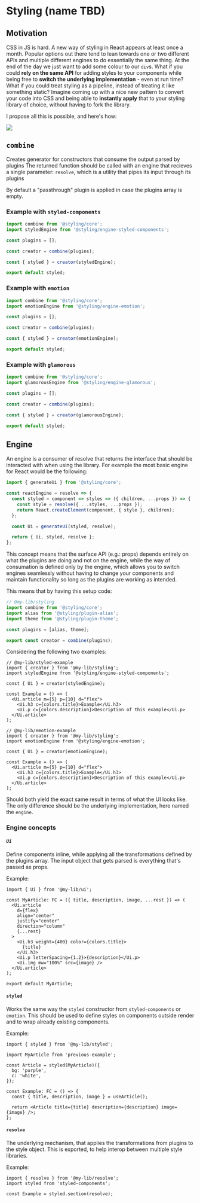 # Styling (name TBD)

## Motivation

CSS in JS is hard. A new way of styling in React appears at least once a month. Popular options out there tend to lean towards one or two different APIs and multiple different engines to do essentially the same thing. At the end of the day we just want to add some colour to our `div`s. What if you could **rely on the same API** for adding styles to your components while being free to **switch the underlying implementation** - even at run time? What if you could treat styling as a pipeline, instead of treating it like something static? Imagine coming up with a nice new pattern to convert your code into CSS and being able to **instantly apply** that to your styling library of choice, without having to fork the library.

I propose all this is possible, and here's how:

[![](https://mermaid.ink/img/eyJjb2RlIjoiZ3JhcGggVERcbkEoUHJvcHMpIC0tPiBCKHJlc29sdmUgLi4uUGx1Z2lucylcbkIgLS0-fENTU09iamVjdHwgQ3tFbmdpbmV9XG5DIC0tPnxDb21wb25lbnQgTWFwfCBEKFVpKVxuQyAtLT58Q29uc3RydWN0b3J8IEUoc3R5bGVkKVxuQyAtLT58TWFwcGVyfCBGKHJlc29sdmUpXG4iLCJtZXJtYWlkIjp7InRoZW1lIjoibmV1dHJhbCJ9LCJ1cGRhdGVFZGl0b3IiOmZhbHNlfQ)](https://mermaid-js.github.io/mermaid-live-editor/#/edit/eyJjb2RlIjoiZ3JhcGggVERcbkEoUHJvcHMpIC0tPiBCKHJlc29sdmUgLi4uUGx1Z2lucylcbkIgLS0-fENTU09iamVjdHwgQ3tFbmdpbmV9XG5DIC0tPnxDb21wb25lbnQgTWFwfCBEKFVpKVxuQyAtLT58Q29uc3RydWN0b3J8IEUoc3R5bGVkKVxuQyAtLT58TWFwcGVyfCBGKHJlc29sdmUpXG4iLCJtZXJtYWlkIjp7InRoZW1lIjoibmV1dHJhbCJ9LCJ1cGRhdGVFZGl0b3IiOmZhbHNlfQ)

## `combine`

Creates generator for constructors that consume the output parsed by plugins
The returned function should be called with an engine that recieves a single
parameter: `resolve`, which is a utility that pipes its input through its plugins

By default a "passthrough" plugin is applied in case the plugins array is empty.

### Example with `styled-components`

```ts
import combine from '@styling/core';
import styledEngine from '@styling/engine-styled-components';

const plugins = [];

const creator = combine(plugins);

const { styled } = creator(styledEngine);

export default styled;
```

### Example with `emotion`

```ts
import combine from '@styling/core';
import emotionEngine from '@styling/engine-emotion';

const plugins = [];

const creator = combine(plugins);

const { styled } = creator(emotionEngine);

export default styled;
```

### Example with `glamorous`

```ts
import combine from '@styling/core';
import glamorousEngine from '@styling/engine-glamorous';

const plugins = [];

const creator = combine(plugins);

const { styled } = creator(glamorousEngine);

export default styled;
```

## Engine

An engine is a consumer of resolve that returns the interface that should be interacted with when using the library. For example the most basic engine for React would be the following:

```ts
import { generateUi } from '@styling/core';

const reactEngine = resolve => {
  const styled = component => styles => ({ children, ...props }) => {
    const style = resolve({ ...styles, ...props });
    return React.createElement(component, { style }, children);
  };

  const Ui = generateUi(styled, resolve);

  return { Ui, styled, resolve };
};
```

This concept means that the surface API (e.g.: props) depends entirely on what the plugins are doing and not on the engine, while the way of consumation is defined only by the engine, which allows you to switch engines seamlessly without having to change your components and maintain functionality so long as the plugins are working as intended.

This means that by having this setup code:

```ts
// @my-lib/styling
import combine from '@styling/core';
import alias from '@styling/plugin-alias';
import theme from '@styling/plugin-theme';

const plugins = [alias, theme];

export const creator = combine(plugins);
```

Considering the following two examples:

```tsx
// @my-lib/styled-example
import { creator } from '@my-lib/styling';
import styledEngine from '@styling/engine-styled-components';

const { Ui } = creator(styledEngine);

const Example = () => (
  <Ui.article m={5} p={10} d="flex">
    <Ui.h3 c={colors.title}>Example</Ui.h3>
    <Ui.p c={colors.description}>Description of this example</Ui.p>
  </Ui.article>
);
```

```tsx
// @my-lib/emotion-example
import { creator } from '@my-lib/styling';
import emotionEngine from '@styling/engine-emotion';

const { Ui } = creator(emotionEngine);

const Example = () => (
  <Ui.article m={5} p={10} d="flex">
    <Ui.h3 c={colors.title}>Example</Ui.h3>
    <Ui.p c={colors.description}>Description of this example</Ui.p>
  </Ui.article>
);
```

Should both yield the exact same result in terms of what the UI looks like. The only difference should be the underlying implementation, here named the `engine`.

### Engine concepts

#### _`Ui`_

Define components inline, while applying all the transformations defined
by the plugins array. The input object that gets parsed is everything
that's passed as props.

Example:

```tsx
import { Ui } from '@my-lib/ui';

const MyArticle: FC = ({ title, description, image, ...rest }) => (
  <Ui.article
    d={flex}
    align="center"
    justify="center"
    direction="column"
    {...rest}
  >
    <Ui.h3 weight={400} color={colors.title}>
      {title}
    </Ui.h3>
    <Ui.p letterSpacing={1.2}>{description}</Ui.p>
    <Ui.img mw="100%" src={image} />
  </Ui.article>
);

export default MyArticle;
```

#### `styled`

Works the same way the `styled` constructor from `styled-components` or `emotion`.
This should be used to define styles on components outside render and to wrap
already existing components.

Example:

```tsx
import { styled } from '@my-lib/styled';

import MyArticle from 'previous-example';

const Article = styled(MyArticle)({
  bg: 'purple',
  c: 'white',
});

const Example: FC = () => {
  const { title, description, image } = useArticle();

  return <Article title={title} description={description} image={image} />;
};
```

#### `resolve`

The underlying mechanism, that applies the transformations from plugins
to the style object. This is exported, to help interop between multiple
style libraries.

Example:

```tsx
import { resolve } from '@my-lib/resolve';
import styled from 'styled-components';

const Example = styled.section(resolve);
```

